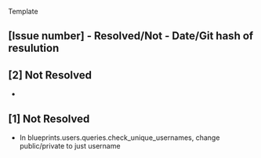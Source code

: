 Template
## [Issue number] - Resolved/Not - Date/Git hash of resulution 

## [2] Not Resolved
-  

## [1] Not Resolved 
- In blueprints.users.queries.check_unique_usernames, change public/private to just username

